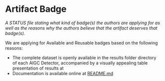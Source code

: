 # Artifact Badge

*A STATUS file stating what kind of badge(s) the authors are applying for as well as the reasons why the authors believe that the artifact deserves that badge(s).*

We are applying for Available and Reusable badges based on the following reasons:

- The complete dataset is openly available in the results folder directory of each AIGC Detector, accompanied by a visually appealing table presentation of results at 
- Documentation is available online at [README.md](README.md)